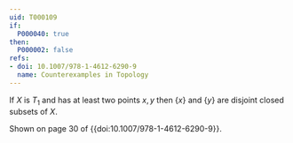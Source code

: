 ```yaml
---
uid: T000109
if:
  P000040: true
then:
  P000002: false
refs:
- doi: 10.1007/978-1-4612-6290-9
  name: Counterexamples in Topology
---
```


If $X$ is $T_1$ and has at least two points $x,y$ then $\{x\}$ and $\{y\}$ are disjoint closed subsets of $X$.

Shown on page 30 of {{doi:10.1007/978-1-4612-6290-9}}.
